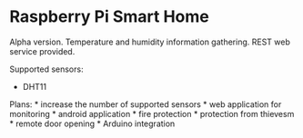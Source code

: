 Raspberry Pi Smart Home
==============

Alpha version. Temperature and humidity information gathering.
REST web service provided.

Supported sensors:
 * DHT11

 Plans:
	* increase the number of supported sensors
	* web application for monitoring
	* android application
	* fire protection
	* protection from thievesm 
	* remote door opening
	* Arduino integration